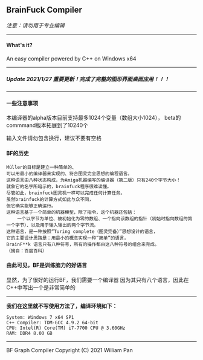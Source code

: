 ## BrainFuck Compiler
*注意：请勿用于专业编辑*
***
#### What's it?
An easy compiler powered by C++ on Windows x64

***
##### Update 2021/1/27 重要更新！完成了完整的图形界面桌面应用！！！
***
#### 一些注意事项

本编译器的alpha版本目前支持最多1024个变量（数组大小1024），
beta的commmand版本拓展到了10240个

输入文件请勿包含换行，建议不要有空格


#### BF的历史
```
Müller的目标是建立一种简单的、
可以用最小的编译器来实现的、符合图灵完全思想的编程语言。
这种语言由八种状态构成，为Amiga机器编写的编译器（第二版）只有240个字节大小！
就象它的名字所暗示的，brainfuck程序很难读懂。
尽管如此，brainfuck图灵机一样可以完成任何计算任务。
虽然brainfuck的计算方式如此与众不同，
但它确实能够正确运行。
这种语言基于一个简单的机器模型，除了指令，这个机器还包括：
	一个以字节为单位、被初始化为零的数组、一个指向该数组的指针（初始时指向数组的第一个字节）、以及用于输入输出的两个字节流。
这种语言，是一种按照“Turing complete（图灵完备）”思想设计的语言，
它的主要设计思路是：用最小的概念实现一种“简单”的语言，
BrainF**k 语言只有八种符号，所有的操作都由这八种符号的组合来完成。
（摘自：百度百科）
```

#### 由此可见，BF是训练脑力的好语言

显然，为了很好的运行BF，我们需要一个编译器
因为其只有八个语言，因此在C++中写出一个是非常简单的

***
**我们在这里就不写使用方法了，编译环境如下：**
```
System: Windows 7 x64 SP1
C++ Compiler: TDM-GCC 4.9.2 64-bit
CPU: Intel(R) Core(TM) i7-7700 CPU @ 3.60GHz
RAM: DDR4 8.00 GB
```
***

BF Graph Compiler  Copyright (C) 2021  William Pan
